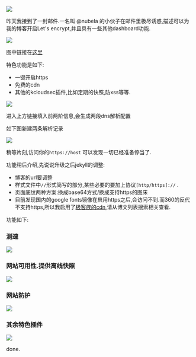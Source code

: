 ![](http://7xqjx7.com1.z0.glb.clouddn.com/image/Screen%20Shot%202016-03-19%20at%2018.16.27.png?imageView2/2/h/600) 

昨天我接到了一封邮件.一名叫 @nubela 的小伙子在邮件里极尽诱惑,描述可以为我的博客开启Let's encrypt,并且具有一些其他dashboard功能. 

![](http://7xqjx7.com1.z0.glb.clouddn.com/image/Screen%20Shot%202016-03-19%20at%2018.14.58.png?imageView2/2/h/600) 

图中链接在[这里](https://kloudsec.com/github-pages) 

特色功能是如下: 

- 一键开启https
- 免费的cdn
- 其他的kcloudsec插件,比如定期的快照,防xss等等.

![](http://7xqjx7.com1.z0.glb.clouddn.com/image/Screen%20Shot%202016-03-19%20at%2018.16.35.png?imageView2/2/h/600) 

进入上方链接填入前两阶信息,会生成两段dns解析配置   

如下图新建两条解析记录 

![](http://7xqjx7.com1.z0.glb.clouddn.com/image/Screen%20Shot%202016-03-19%20at%2019.51.08.png?imageView2/2/h/600) 

稍等片刻,访问你的`https://host` 可以发现一切已经准备停当了.  

功能稍后介绍,先说说升级之后jekyll的调整: 

- 博客的url要调整
- 样式文件中`//`形式简写的部分,某些必要的要加上协议`[http/https]://` .
- 页面底纹两种方案:换成base64方式/换成支持https的图床
- 目前发现国内的google fonts镜像在启用https之后,会访问不到.而360的反代不支持https,所以我启用了[极客族的cdn](https://cdn.geekzu.org),请从博文列表搜索相关查看. 

功能如下: 

### 测速 

![](http://7xqjx7.com1.z0.glb.clouddn.com/image/Screen%20Shot%202016-03-19%20at%2019.48.20.png?imageView2/2/h/400) 

### 网站可用性.提供离线快照 

![](http://7xqjx7.com1.z0.glb.clouddn.com/image/Screen%20Shot%202016-03-19%20at%2019.48.35.png?imageView2/2/h/400) 

### 网站防护 

![](http://7xqjx7.com1.z0.glb.clouddn.com/image/Screen%20Shot%202016-03-19%20at%2019.48.53.png?imageView2/2/h/400) 

### 其余特色插件 

![](http://7xqjx7.com1.z0.glb.clouddn.com/image/Screen%20Shot%202016-03-19%20at%2019.49.29.png?imageView2/2/h/400) 


done. 